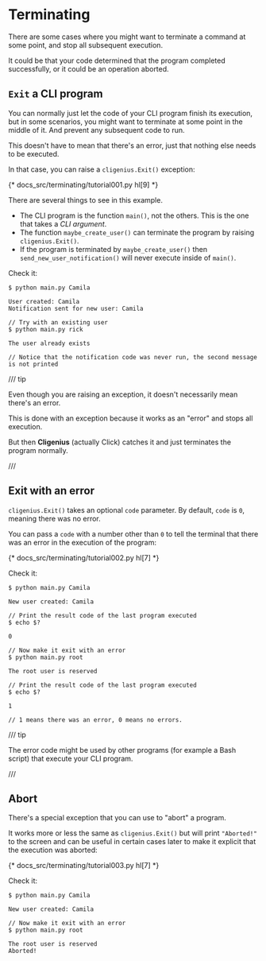 # Terminating

There are some cases where you might want to terminate a command at some point, and stop all subsequent execution.

It could be that your code determined that the program completed successfully, or it could be an operation aborted.

## `Exit` a CLI program

You can normally just let the code of your CLI program finish its execution, but in some scenarios, you might want to terminate at some point in the middle of it. And prevent any subsequent code to run.

This doesn't have to mean that there's an error, just that nothing else needs to be executed.

In that case, you can raise a `cligenius.Exit()` exception:

{* docs_src/terminating/tutorial001.py hl[9] *}

There are several things to see in this example.

* The CLI program is the function `main()`, not the others. This is the one that takes a *CLI argument*.
* The function `maybe_create_user()` can terminate the program by raising `cligenius.Exit()`.
* If the program is terminated by `maybe_create_user()` then `send_new_user_notification()` will never execute inside of `main()`.

Check it:

<div class="termy">

```console
$ python main.py Camila

User created: Camila
Notification sent for new user: Camila

// Try with an existing user
$ python main.py rick

The user already exists

// Notice that the notification code was never run, the second message is not printed
```

</div>

/// tip

Even though you are raising an exception, it doesn't necessarily mean there's an error.

This is done with an exception because it works as an "error" and stops all execution.

But then **Cligenius** (actually Click) catches it and just terminates the program normally.

///

## Exit with an error

`cligenius.Exit()` takes an optional `code` parameter. By default, `code` is `0`, meaning there was no error.

You can pass a `code` with a number other than `0` to tell the terminal that there was an error in the execution of the program:

{* docs_src/terminating/tutorial002.py hl[7] *}

Check it:

<div class="termy">

```console
$ python main.py Camila

New user created: Camila

// Print the result code of the last program executed
$ echo $?

0

// Now make it exit with an error
$ python main.py root

The root user is reserved

// Print the result code of the last program executed
$ echo $?

1

// 1 means there was an error, 0 means no errors.
```

</div>

/// tip

The error code might be used by other programs (for example a Bash script) that execute your CLI program.

///

## Abort

There's a special exception that you can use to "abort" a program.

It works more or less the same as `cligenius.Exit()` but will print `"Aborted!"` to the screen and can be useful in certain cases later to make it explicit that the execution was aborted:

{* docs_src/terminating/tutorial003.py hl[7] *}

Check it:

<div class="termy">

```console
$ python main.py Camila

New user created: Camila

// Now make it exit with an error
$ python main.py root

The root user is reserved
Aborted!
```

</div>

